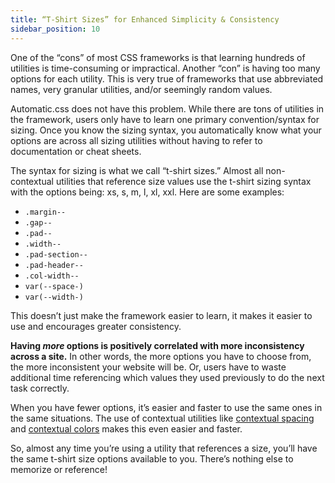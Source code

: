 ```yaml
---
title: “T-Shirt Sizes” for Enhanced Simplicity & Consistency
sidebar_position: 10
---
```


One of the “cons” of most CSS frameworks is that learning hundreds of utilities is time-consuming or impractical. Another “con” is having too many options for each utility. This is very true of frameworks that use abbreviated names, very granular utilities, and/or seemingly random values.

Automatic.css does not have this problem. While there are tons of utilities in the framework, users only have to learn one primary convention/syntax for sizing. Once you know the sizing syntax, you automatically know what your options are across all sizing utilities without having to refer to documentation or cheat sheets.

The syntax for sizing is what we call “t-shirt sizes.” Almost all non-contextual utilities that reference size values use the t-shirt sizing syntax with the options being: xs, s, m, l, xl, xxl. Here are some examples:

- `.margin--`
- `.gap--`
- `.pad--`
- `.width--`
- `.pad-section--`
- `.pad-header--`
- `.col-width--`
- `var(--space-)`
- `var(--width-)`

This doesn’t just make the framework easier to learn, it makes it easier to use and encourages greater consistency.

**Having _more_ options is positively correlated with more inconsistency across a site.** In other words, the more options you have to choose from, the more inconsistent your website will be. Or, users have to waste additional time referencing which values they used previously to do the next task correctly.

When you have fewer options, it’s easier and faster to use the same ones in the same situations. The use of contextual utilities like [contextual spacing](https://automaticcss.com/docs/contextual-spacing/) and [contextual colors](https://automaticcss.com/docs/semantic-colors/) makes this even easier and faster.

So, almost any time you’re using a utility that references a size, you’ll have the same t-shirt size options available to you. There’s nothing else to memorize or reference!
